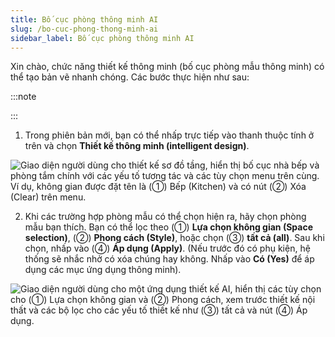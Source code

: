 ```yaml
---
title: Bố cục phòng thông minh AI
slug: /bo-cuc-phong-thong-minh-ai
sidebar_label: Bố cục phòng thông minh AI
---
```


Xin chào, chức năng thiết kế thông minh (bố cục phòng mẫu thông minh) có thể tạo bản vẽ nhanh chóng. Các bước thực hiện như sau:

:::note

:::

1. Trong phiên bản mới, bạn có thể nhấp trực tiếp vào thanh thuộc tính ở trên và chọn **Thiết kế thông minh (intelligent design)**.

![Giao diện người dùng cho thiết kế sơ đồ tầng, hiển thị bố cục nhà bếp và phòng tắm chính với các yếu tố tương tác và các tùy chọn menu trên cùng. Ví dụ, không gian được đặt tên là (①) Bếp (Kitchen) và có nút (②) Xóa (Clear) trên menu.](https://storage.googleapis.com/jegavn_kb/images/ecae7afe-d902-48bf-97d7-64b03df59f2c.png)

2. Khi các trường hợp phòng mẫu có thể chọn hiện ra, hãy chọn phòng mẫu bạn thích. Bạn có thể lọc theo (①) **Lựa chọn không gian (Space selection)**, (②) **Phong cách (Style)**, hoặc chọn (③) **tất cả (all)**. Sau khi chọn, nhấp vào (④) **Áp dụng (Apply)**. (Nếu trước đó có phụ kiện, hệ thống sẽ nhắc nhở có xóa chúng hay không. Nhấp vào **Có (Yes)** để áp dụng các mục ứng dụng thông minh).

![Giao diện người dùng cho một ứng dụng thiết kế AI, hiển thị các tùy chọn cho (①) Lựa chọn không gian và (②) Phong cách, xem trước thiết kế nội thất và các bộ lọc cho các yếu tố thiết kế như (③) tất cả và nút (④) Áp dụng.](https://storage.googleapis.com/jegavn_kb/images/8175f4c2-12a1-444d-816f-5cc7d728584e.png)